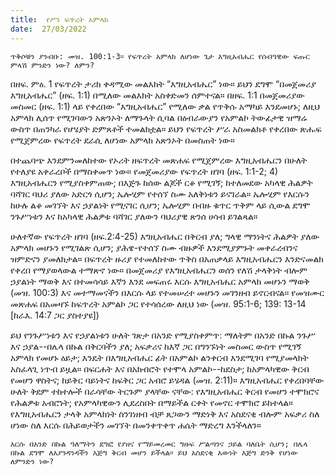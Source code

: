 ```yaml
---
title:  የሥነ ፍጥረት አምላክ
date:  27/03/2022
---
```


`ጥቅሶቹን ያንብቡ: መዝ. 100:1-3። የፍጥረት አምላክ ለሆነው ጌታ እግዚአብሔር የሰብዓዊው ፍጡር ምላሽ ምንድን ነው? ለምን?`

በዘፍ. ምዕ. 1 የፍጥረት ታሪክ ቀዳሚው መልእክት “እግዚአብሔር” ነው። ይህን ደግሞ “በመጀመሪያ እግዚአብሔር” (ዘፍ. 1:1) በሚለው መልእክት አስቀድመን ሰምተናል። በዘፍ. 1:1 በመጀመሪያው መስመር (ዘፍ. 1:1) ላይ የቀረበው “እግዚአብሔር” የሚለው ቃል የጥቅሱ አማካይ እንደመሆኑ; ለዚህ አምላክ ሊሰጥ የሚገባውን አጽንኦት ለማጉላት ሲባል በዕብራውያን የአምልኮ ትውፊታዊ ዝማሬ ውስጥ በጠንካራ የሆሄያት ድምጸቶች ተመልክቷል። ይህን የፍጥረት ሥራ አስመልክቶ የቀረበው ጽሑፍ የሚጀምረው የፍጥረት ደራሲ ለሆነው አምላክ አጽንኦት በመስጠት ነው።

በተጨባጭ እንደምንመለከተው የኦሪት ዘፍጥረት መጽሐፍ የሚጀምረው እግዚአብሔርን በሁለት የተለያዩ አቀራረቦች በማስቀመጥ ነው። የመጀመሪያው የፍጥረት ዘገባ (ዘፍ. 1:1-2; 4) እግዚአብሔርን የሚያስቀምጠው; በእጅጉ ከሰው ልጆች ርቆ የሚገኝ; ከተለመደው አካላዊ ሕልዎት ባሻገር ባህሪ ያለው አድርጎ ሲሆን; ኤሎሂም የተሰኘ ስሙ አለቅነቱን ይናገራል። ኤሎሂም የእርሱን ከሁሉ ልቆ መገኘት እና ኃያልነት የሚናገር ሲሆን; ኤሎሂም በብዙ ቁጥር ጥቅም ላይ ሲውል ደግሞ ንጉሥነቱን እና ከአካላዊ ሕልዎቱ ባሻገር ያለውን ባህሪያዊ ጽንሰ ሀሳብ ይገልጻል።

ሁለተኛው የፍጥረት ዘገባ (ዘፍ.2:4-25) እግዚአብሔር በቅርብ ያለ; ግላዊ ማንነትና ሕልዎት ያለው አምላክ መሆኑን የሚገልጽ ሲሆን; ያሕዌ-የተሰኘ ስሙ ብዙዎች እንደሚያምኑት መቀራረብንና ዝምድናን ያመለክታል። በፍጥረት ዙሪያ የተመለከተው ጥቅስ በአጠቃላይ እግዚአብሔርን እንድናመልክ የቀረበ የማያወላውል ተማጽኖ ነው። በመጀመሪያ የእግዚአብሔርን ወሰን የለሽ ታላቅነት ብሎም ኃያልነት ማወቅ እና በተመሳሳይ እኛን እንደ መፍጠሩ እርሱ እግዚአብሔር አምላክ መሆኑን ማወቅ (መዝ. 100:3) እና መተማመናችን በእርሱ ላይ የተመሠረተ መሆኑን መገንዘብ ይኖርብናል። የመዝሙር መጽሐፍ በአመዛኙ ከፍጥረት አምልኮ ጋር የተሳሰረው ለዚህ ነው (መዝ. 95:1-6; 139: 13-14 [ከራእ. 14:7 ጋር ያስተያዩ])

ይህ የንጉሥነቱን እና የኃያልነቱን ሁለት ገጽታ በአንድ የሚያስቀምጥ: ማለትም በአንድ በኩል ንጉሥ እና ኃያል--በሌላ በኩል በቅርባችን ያለ; አፍቃሪና ከእኛ ጋር በግንኙነት መስመር ውስጥ የሚገኝ አምላክ የመሆኑ ዕይታ; እንዴት በእግዚአብሔር ፊት በአምልኮ ልንቀርብ እንደሚገባ የሚያመላክት አስፈላጊ ነጥብ ይዟል። በፍርሐት እና በአክብሮት የተሞላ አምልኮ--ከደስታ; ከአምላካዊው ቅርብ የመሆን ዋስትና; ከይቅር ባይነትና ከፍቅር ጋር አብሮ ይሄዳል (መዝ. 2:11)። እግዚአብሔር የቀረበባቸው ሁለት ቅደም ተከተሎች በራሳቸው ትርጉም ያላቸው ናቸው: የእግዚአብሔር ቅርብ የመሆን ተሞክሮና የሕልዎቱ አብሮነት; የአምላካዊውን ሊደረስበት በማይችል ርቀት የመኖር ተሞክሮ ይከተላል። የእግዚአብሔርን ታላቅ አምላክነት ስንገነዘብ ብቻ ጸጋውን ማድነቅ እና አስደናቂ ብሎም አፍቃሪ ስለ ሆነው ስለ እርሱ በሕይወታችን መገኘት በመንቀጥቀጥ ሐሴት ማድረግ እንችላለን።

`እርሱ በአንድ በኩል ዓለማትን ደግፎ የያዘና የማይመረመር ግዙፍ ሥልጣንና ኃይል ባለቤት ሲሆን; በሌላ በኩል ደግሞ ለእያንዳንዳችን እጅግ ቅርብ መሆን ይችላል። ይህ አስደናቂ እውነት እጅግ ድንቅ የሆነው ለምንድን ነው?`